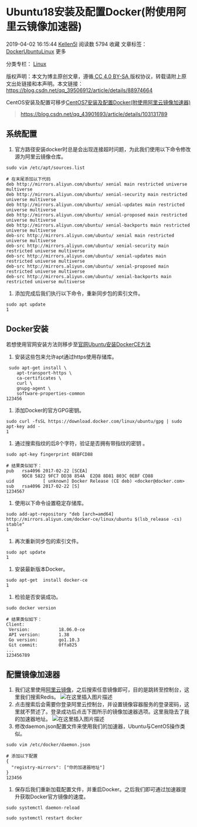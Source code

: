# Ubuntu18安装及配置Docker(附使用阿里云镜像加速器)

2019-04-02 16:15:44 [Kellen5l](https://me.csdn.net/qq_39506912) 阅读数 5794 收藏 文章标签： [Docker](https://so.csdn.net/so/search/s.do?q=Docker&t=blog)[Ubuntu](https://so.csdn.net/so/search/s.do?q=Ubuntu&t=blog)[Linux](https://so.csdn.net/so/search/s.do?q=Linux&t=blog) 更多

分类专栏： [Linux](https://blog.csdn.net/qq_39506912/category_8900801.html)

版权声明：本文为博主原创文章，遵循[ CC 4.0 BY-SA ](http://creativecommons.org/licenses/by-sa/4.0/)版权协议，转载请附上原文出处链接和本声明。本文链接：https://blog.csdn.net/qq_39506912/article/details/88974664

CentOS安装及配置可移步[CentOS7安装及配置Docker(附使用阿里云镜像加速器)](https://blog.csdn.net/qq_39506912/article/details/89606900)

> https://blog.csdn.net/qq_43901693/article/details/103131789

## 系统配置

1. 官方路径安装docker时总是会出现连接超时问题，为此我们使用以下命令修改源为阿里云镜像仓库。

```
sudo vim /etc/apt/sources.list

# 在末尾添加以下代码
deb http://mirrors.aliyun.com/ubuntu/ xenial main restricted universe multiverse
deb http://mirrors.aliyun.com/ubuntu/ xenial-security main restricted universe multiverse
deb http://mirrors.aliyun.com/ubuntu/ xenial-updates main restricted universe multiverse
deb http://mirrors.aliyun.com/ubuntu/ xenial-proposed main restricted universe multiverse
deb http://mirrors.aliyun.com/ubuntu/ xenial-backports main restricted universe multiverse
deb-src http://mirrors.aliyun.com/ubuntu/ xenial main restricted universe multiverse
deb-src http://mirrors.aliyun.com/ubuntu/ xenial-security main restricted universe multiverse
deb-src http://mirrors.aliyun.com/ubuntu/ xenial-updates main restricted universe multiverse
deb-src http://mirrors.aliyun.com/ubuntu/ xenial-proposed main restricted universe multiverse
deb-src http://mirrors.aliyun.com/ubuntu/ xenial-backports main restricted universe multiverse
```

1. 添加完成后我们执行以下命令，重新同步包的索引文件。

```
sudo apt update
1
```

## Docker安装

若想使用官网安装方法则移步至[官网Ubuntu安装DockerCE方法](https://docs.docker.com/install/linux/docker-ce/ubuntu/)

1. 安装这些包来允许apt通过https使用存储库。

```
 sudo apt-get install \
    apt-transport-https \
    ca-certificates \
    curl \
    gnupg-agent \
    software-properties-common
123456
```

1. 添加Docker的官方GPG密钥。

```
sudo curl -fsSL https://download.docker.com/linux/ubuntu/gpg | sudo apt-key add -
1
```

1. 通过搜索指纹的后8个字符，验证是否拥有带指纹的密钥 。

```
sudo apt-key fingerprint 0EBFCD88

# 结果类似如下：
pub   rsa4096 2017-02-22 [SCEA]
      9DC8 5822 9FC7 DD38 854A  E2D8 8D81 803C 0EBF CD88
uid           [ unknown] Docker Release (CE deb) <docker@docker.com>
sub   rsa4096 2017-02-22 [S]
1234567
```

1. 使用以下命令设置稳定存储库。

```
sudo add-apt-repository "deb [arch=amd64] http://mirrors.aliyun.com/docker-ce/linux/ubuntu $(lsb_release -cs) stable"
1
```

1. 再次重新同步包的索引文件。

```
sudo apt update
1
```

1. 安装最新版本Docker。

```
sudo apt-get  install docker-ce
1
```

1. 检验是否安装成功。

```
sudo docker version

# 结果类似如下：
Client:
 Version:           18.06.0-ce
 API version:       1.38
 Go version:        go1.10.3
 Git commit:        0ffa825
...
123456789
```

## 配置镜像加速器

1. 我们这里使用[阿里云镜像](https://promotion.aliyun.com/ntms/act/kubernetes.html)，之后搜索任意镜像即可，目的是跳转至控制台，这里我们搜索Redis。
   ![在这里插入图片描述](https://img-blog.csdnimg.cn/2019040216032415.png)
2. 点击搜索后会需要你登录阿里云控制台，并设置镜像容器服务的登录密码，这里就不赘述了。登录成功后点击下图所示的镜像加速器选项。这里我隐去了我的加速器地址。
   ![在这里插入图片描述](https://img-blog.csdnimg.cn/20190402160805152.png?x-oss-process=image/watermark,type_ZmFuZ3poZW5naGVpdGk,shadow_10,text_aHR0cHM6Ly9ibG9nLmNzZG4ubmV0L3FxXzM5NTA2OTEy,size_16,color_FFFFFF,t_70)
3. 修改daemon.json配置文件来使用我们的加速器，Ubuntu与CentOS操作类似。

```
sudo vim /etc/docker/daemon.json

# 添加以下配置
{
  "registry-mirrors": ["你的加速器地址"]
}
123456
```

1. 保存后我们重新加载配置文件，并重启Docker。之后我们即可通过加速器提升获取Docker官方镜像的速度。

```
sudo systemctl daemon-reload

sudo systemctl restart docker
```
